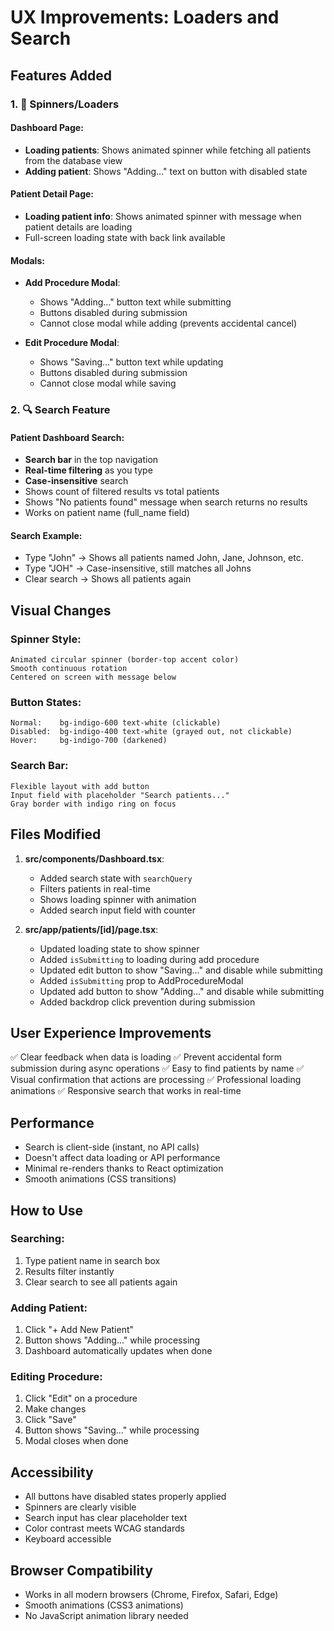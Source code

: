 # UX Improvements: Loaders and Search

## Features Added

### 1. 🔄 Spinners/Loaders

#### Dashboard Page:
- **Loading patients**: Shows animated spinner while fetching all patients from the database view
- **Adding patient**: Shows "Adding..." text on button with disabled state

#### Patient Detail Page:
- **Loading patient info**: Shows animated spinner with message when patient details are loading
- Full-screen loading state with back link available

#### Modals:
- **Add Procedure Modal**:
  - Shows "Adding..." button text while submitting
  - Buttons disabled during submission
  - Cannot close modal while adding (prevents accidental cancel)
  
- **Edit Procedure Modal**:
  - Shows "Saving..." button text while updating
  - Buttons disabled during submission
  - Cannot close modal while saving

### 2. 🔍 Search Feature

#### Patient Dashboard Search:
- **Search bar** in the top navigation
- **Real-time filtering** as you type
- **Case-insensitive** search
- Shows count of filtered results vs total patients
- Shows "No patients found" message when search returns no results
- Works on patient name (full_name field)

#### Search Example:
- Type "John" → Shows all patients named John, Jane, Johnson, etc.
- Type "JOH" → Case-insensitive, still matches all Johns
- Clear search → Shows all patients again

## Visual Changes

### Spinner Style:
```
Animated circular spinner (border-top accent color)
Smooth continuous rotation
Centered on screen with message below
```

### Button States:
```
Normal:    bg-indigo-600 text-white (clickable)
Disabled:  bg-indigo-400 text-white (grayed out, not clickable)
Hover:     bg-indigo-700 (darkened)
```

### Search Bar:
```
Flexible layout with add button
Input field with placeholder "Search patients..."
Gray border with indigo ring on focus
```

## Files Modified

1. **src/components/Dashboard.tsx**:
   - Added search state with `searchQuery`
   - Filters patients in real-time
   - Shows loading spinner with animation
   - Added search input field with counter

2. **src/app/patients/[id]/page.tsx**:
   - Updated loading state to show spinner
   - Added `isSubmitting` to loading during add procedure
   - Updated edit button to show "Saving..." and disable while submitting
   - Added `isSubmitting` prop to AddProcedureModal
   - Updated add button to show "Adding..." and disable while submitting
   - Added backdrop click prevention during submission

## User Experience Improvements

✅ Clear feedback when data is loading
✅ Prevent accidental form submission during async operations
✅ Easy to find patients by name
✅ Visual confirmation that actions are processing
✅ Professional loading animations
✅ Responsive search that works in real-time

## Performance

- Search is client-side (instant, no API calls)
- Doesn't affect data loading or API performance
- Minimal re-renders thanks to React optimization
- Smooth animations (CSS transitions)

## How to Use

### Searching:
1. Type patient name in search box
2. Results filter instantly
3. Clear search to see all patients again

### Adding Patient:
1. Click "+ Add New Patient"
2. Button shows "Adding..." while processing
3. Dashboard automatically updates when done

### Editing Procedure:
1. Click "Edit" on a procedure
2. Make changes
3. Click "Save"
4. Button shows "Saving..." while processing
5. Modal closes when done

## Accessibility

- All buttons have disabled states properly applied
- Spinners are clearly visible
- Search input has clear placeholder text
- Color contrast meets WCAG standards
- Keyboard accessible

## Browser Compatibility

- Works in all modern browsers (Chrome, Firefox, Safari, Edge)
- Smooth animations (CSS3 animations)
- No JavaScript animation library needed
